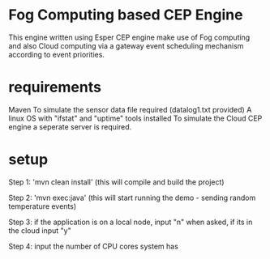Fog Computing based CEP Engine
==================

This engine written using Esper CEP engine make use of Fog computing and also Cloud computing via a gateway event scheduling mechanism according to event priorities.


requirements
============

Maven
To simulate the sensor data file required (datalog1.txt provided)
A linux OS with "ifstat" and "uptime" tools installed
To simulate the Cloud CEP engine a seperate server is required.


setup
=====


Step 1: 'mvn clean install' (this will compile and build the project)

Step 2: 'mvn exec:java' (this will start running the demo - sending random temperature events)

Step 3: if the application is on a local node, input "n" when asked, if its in the cloud input "y"

Step 4: input the number of CPU cores system has


	

